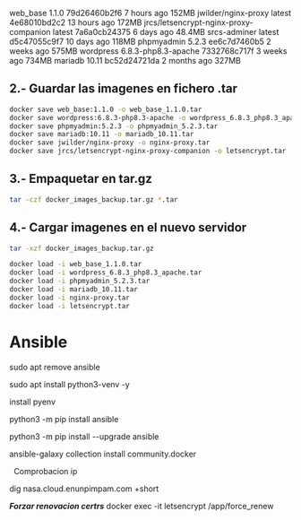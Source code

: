 web_base                                 1.1.0                 79d26460b2f6   7 hours ago    152MB
jwilder/nginx-proxy                      latest                4e68010bd2c2   13 hours ago   172MB
jrcs/letsencrypt-nginx-proxy-companion   latest                7a6a0cb24375   6 days ago     48.4MB
srcs-adminer                             latest                d5c47055c9f7   10 days ago    118MB
phpmyadmin                               5.2.3                 ee6c7d7460b5   2 weeks ago    575MB
wordpress                                6.8.3-php8.3-apache   7332768c717f   3 weeks ago    734MB
mariadb                                  10.11                 bc52d24721da   2 months ago   327MB

## 2.- Guardar las imagenes en fichero .tar

```bash
docker save web_base:1.1.0 -o web_base_1.1.0.tar
docker save wordpress:6.8.3-php8.3-apache -o wordpress_6.8.3_php8.3_apache.tar
docker save phpmyadmin:5.2.3 -o phpmyadmin_5.2.3.tar
docker save mariadb:10.11 -o mariadb_10.11.tar
docker save jwilder/nginx-proxy -o nginx-proxy.tar
docker save jrcs/letsencrypt-nginx-proxy-companion -o letsencrypt.tar
```
## 3.- Empaquetar en tar.gz

```bash
tar -czf docker_images_backup.tar.gz *.tar
```

## 4.- Cargar imagenes en el nuevo servidor

```bash
tar -xzf docker_images_backup.tar.gz

docker load -i web_base_1.1.0.tar
docker load -i wordpress_6.8.3_php8.3_apache.tar
docker load -i phpmyadmin_5.2.3.tar
docker load -i mariadb_10.11.tar
docker load -i nginx-proxy.tar
docker load -i letsencrypt.tar
```

# Ansible

sudo apt remove ansible

sudo apt install python3-venv -y

install pyenv

python3 -m pip install ansible

python3 -m pip install --upgrade ansible

ansible-galaxy collection install community.docker


  
Comprobacion ip

dig nasa.cloud.enunpimpam.com +short

***Forzar renovacion certrs***
docker exec -it letsencrypt /app/force_renew
